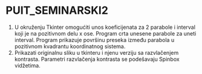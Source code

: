 # PUIT_SEMINARSKI2

1. U okruženju Tkinter omogućiti unos koeficijenata za 2 parabole i interval koji je na pozitivnom delu x ose. Program crta
unesene parabole za uneti interval. Program prikazuje površinu preseka između parabola u pozitivnom kvadrantu
koordinatnog sistema.
2. Prikazati originalnu sliku u tkinteru i njenu verziju sa razvlačenjem kontrasta. Parametri razvlačenja kontrasta se
podešavaju Spinbox vidžetima. 

